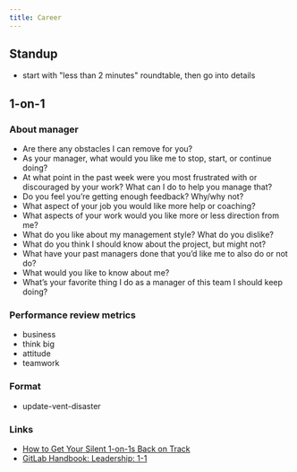 ```yaml
---
title: Career
---
```


## Standup

- start with "less than 2 minutes" roundtable, then go into details

## 1-on-1

### About manager

- Are there any obstacles I can remove for you?
- As your manager, what would you like me to stop, start, or continue doing?
- At what point in the past week were you most frustrated with or discouraged by your work? What can I do to help you manage that?
- Do you feel you’re getting enough feedback? Why/why not?
- What aspect of your job you would like more help or coaching?
- What aspects of your work would you like more or less direction from me?
- What do you like about my management style? What do you dislike?
- What do you think I should know about the project, but might not?
- What have your past managers done that you’d like me to also do or not do?
- What would you like to know about me?
- What’s your favorite thing I do as a manager of this team I should keep doing?

### Performance review metrics

- business
- think big
- attitude
- teamwork

### Format

- update-vent-disaster

### Links

- [How to Get Your Silent 1-on-1s Back on Track](https://codecapsule.com/2021/09/09/how-to-get-your-silent-1-on-1s-back-on-track/)
- [GitLab Handbook: Leadership: 1-1](https://about.gitlab.com/handbook/leadership/1-1/)
